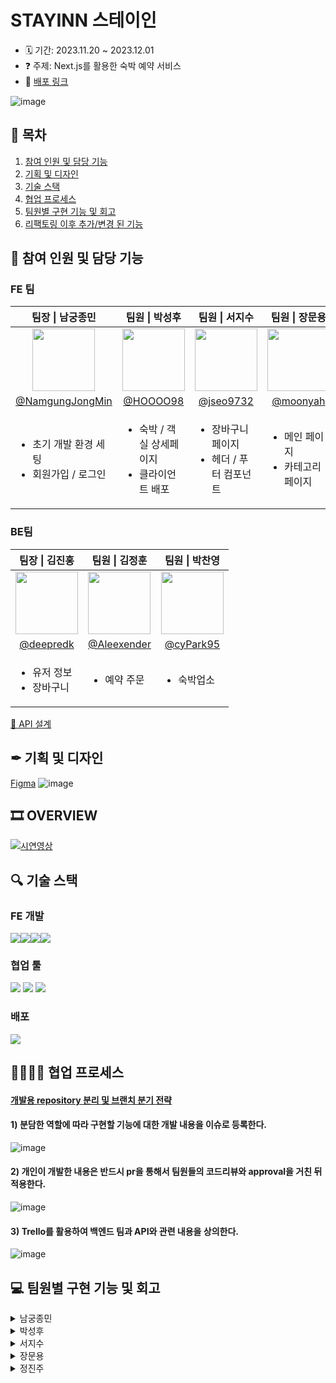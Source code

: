 # STAYINN 스테이인

- 🗓 기간: 2023.11.20 ~ 2023.12.01
- ❓ 주제: Next.js를 활용한 숙박 예약 서비스
- 🎉 [배포 링크](https://www.stayinn.site/)

![image](https://github.com/NamgungJongMin/KDT_Y_FE_Mini-Project/assets/100336573/fc400c15-323f-4a9d-8ee3-03e3b5ea9ff8)

## 📗 목차
1. [참여 인원 및 담당 기능](#-참여-인원-및-담당-기능) 
2. [기획 및 디자인](#-기획-및-디자인)
3. [기술 스택](#%EF%B8%8F-기술-스택기술-스택)
4. [협업 프로세스](#-협업-프로세스)
5. [팀원별 구현 기능 및 회고](#-팀원별-구현-기능-및-회고)
6. [리팩토링 이후 추가/변경 된 기능](#-리팩토링-이후-추가/변경-된-기능)

## 👭 참여 인원 및 담당 기능

### FE 팀

<table>
  <thead>
    <tr>
      <th align="center"> 팀장 | 남궁종민 </th>
      <th align="center"> 팀원 | 박성후 </th>
      <th align="center"> 팀원 | 서지수 </th>
      <th align="center"> 팀원 | 장문용 </th>
      <th align="center"> 팀원 | 정진주 </th>
    </tr>
  </thead>
  <tbody>
    <tr>
      <td align="center">
        <a target="_blank" rel="noopener noreferrer nofollow" href="https://github.com/NamgungJongMin">
          <img src="https://avatars.githubusercontent.com/u/100336573?v=4" width="100" style="max-width: 100%;">
        </a>
      </td>
      <td align="center">
        <a target="_blank" rel="noopener noreferrer nofollow" href="https://github.com/HOOOO98">
          <img src="https://avatars.githubusercontent.com/u/120024673?v=4" width="100" style="max-width: 100%;">
        </a>
      </td>
      <td align="center">
        <a target="_blank" rel="noopener noreferrer nofollow" href="https://github.com/jseo9732">
          <img src="https://avatars.githubusercontent.com/u/79249376?v=4" width="100" style="max-width: 100%;">
        </a>
      </td>
      <td align="center">
        <a target="_blank" rel="noopener noreferrer nofollow" href="https://github.com/moonyah">
          <img src="https://avatars.githubusercontent.com/u/51106050?v=4" width="100" style="max-width: 100%;">
        </a>
      </td>
      <td align="center">
         <a target="_blank" rel="noopener noreferrer nofollow" href="https://github.com/jinjoo-jung">
          <img src="https://avatars.githubusercontent.com/u/85981963?v=4" width="100" style="max-width: 100%;">
        </a>
      </td>
    </tr>
    <tr>
      <td align="center">
        <a href="https://github.com/NamgungJongMin">@NamgungJongMin</a>
      </td>
      <td align="center">
         <a href="https://github.com/HOOOO98">@HOOOO98</a>
      </td>
      <td align="center">
        <a href="https://github.com/jseo9732">@jseo9732</a>
      </td>
      <td align="center">
        <a href="https://github.com/moonyah">@moonyah</a>
      </td>
      <td align="center">
        <a href="https://github.com/jinjoo-jung">@jinjoo-jung</a>
      </td>
    </tr>
    <tr>
      <td>
        <ul>
          <li>초기 개발 환경 세팅</li>
          <li>회원가입 / 로그인</li>
        </ul>
      </td>
      <td>
        <ul>
          <li>숙박 / 객실 상세페이지</li>
          <li>클라이언트 배포</li>
        </ul>
      </td>
      <td>
        <ul>
          <li>장바구니 페이지</li>
          <li>헤더 / 푸터 컴포넌트</li>
        </ul>
      </td>
      <td>
        <ul>
          <li>메인 페이지</li>
          <li>카테고리 페이지</li>
        </ul>
      </td>
      <td>
        <ul>
          <li>예약 관련 페이지</li>
          <li>예약 주문/내역/상세</li>
        </ul>
      </td>
    </tr>
  </tbody>
</table>

### BE팀

<table>
  <thead>
    <tr>
      <th align="center"> 팀장 | 김진홍 </th>
      <th align="center"> 팀원 | 김정훈 </th>
      <th align="center"> 팀원 | 박찬영 </th>
    </tr>
  </thead>
  <tbody>
    <tr>
      <td align="center">
        <a target="_blank" rel="noopener noreferrer nofollow" href="https://github.com/deepredk">
          <img src="https://avatars.githubusercontent.com/u/33937365?v=4" width="100" style="max-width: 100%;">
        </a>
      </td>
      <td align="center">
        <a target="_blank" rel="noopener noreferrer nofollow" href="https://github.com/Aleexender">
          <img src="https://avatars.githubusercontent.com/u/111270670?v=4" width="100" style="max-width: 100%;">
        </a>
      </td>
      <td align="center">
        <a target="_blank" rel="noopener noreferrer nofollow" href="https://github.com/cyPark95">
          <img src="https://avatars.githubusercontent.com/u/139435149?v=4" width="100" style="max-width: 100%;">
        </a>
      </td>
    </tr>
    <tr>
      <td align="center">
        <a href="https://github.com/deepredk">@deepredk</a>
      </td>
      <td align="center">
         <a href="https://github.com/Aleexender">@Aleexender</a>
      </td>
      <td align="center">
        <a href="https://github.com/cyPark95">@cyPark95</a>
      </td>
      </td>
    </tr>
    <tr>
      <td>
        <ul>
          <li>유저 정보</li>
          <li>장바구니</li>
        </ul>
      </td>
      <td>
        <ul>
          <li>예약 주문</li>
        </ul>
      </td>
      <td>
        <ul>
          <li>숙박업소</li>
        </ul>
      </td>
    </tr>
  </tbody>
</table>

[📃 API 설계](https://warp-pirate-416.notion.site/API-b5c1d20ce66c4ce6acecef33346d23f6?pvs=4)

## ✒ 기획 및 디자인

[Figma](https://www.figma.com/file/uRO4rM5NR5F1WTIsv6ALWD/12%EA%B1%B8%EC%A7%80%EB%A7%90%EC%A1%B0?type=design&node-id=0%3A1&mode=design&t=lb9HC4Ru4KkXi07p-1)
![image](https://github.com/NamgungJongMin/KDT_Y_FE_Mini-Project/assets/100336573/41d802fc-999d-4961-a6ae-e34fe093be41)

## 🎞 OVERVIEW

[![시연영상](https://github.com/Dont12/KDT_Y_FE_Mini-Project/assets/79249376/3e556cb5-0763-4335-991f-7d8e36c73962)](https://drive.google.com/file/d/14apsd5GBasq9pUgUAFFZjZgJzqrIvaB2/view?usp=sharing)

## 🔍️ 기술 스택

### FE 개발

<div style="display: flex;">
  <img src="https://img.shields.io/badge/react-%2320232a?style=for-the-badge&logo=react&logoColor=%2361DAFB" />
  <img src="https://img.shields.io/badge/Next.js-000000?style=for-the-badge&logo=Next.js&logoColor=white" />
  <img src="https://img.shields.io/badge/typescript-%23007ACC.svg?style=for-the-badge&logo=typescript&logoColor=white" />
  <img src="https://img.shields.io/badge/Recoil-3578E5?style=for-the-badge&logo=Recoil&logoColor=white" />
</div>

### 협업 툴

<div>
 <img src="https://img.shields.io/badge/github-181717?style=for-the-badge&logo=github&logoColor=white" />
 <img src="https://img.shields.io/badge/Trello-0052CC?style=for-the-badge&logo=Trello&logoColor=white" />
 <img src="https://img.shields.io/badge/Slack-4A154B?style=for-the-badge&logo=Slack&logoColor=white" />
</div>

### 배포

<img src="https://img.shields.io/badge/Vercel-000000?style=for-the-badge&logo=Vercel&logoColor=white" />

## 👨‍👨‍👦‍👦 협업 프로세스

#### [개발용 repository 분리 및 브랜치 분기 전략](https://warp-pirate-416.notion.site/caba5079fcc64628bebb8bd56a768054?pvs=4)

#### 1) 분담한 역할에 따라 구현할 기능에 대한 개발 내용을 이슈로 등록한다.

![image](https://github.com/NamgungJongMin/KDT_Y_FE_Mini-Project/assets/100336573/5735a483-fc18-4213-9f0d-d49daed22509)

#### 2) 개인이 개발한 내용은 반드시 pr을 통해서 팀원들의 코드리뷰와 approval을 거친 뒤 적용한다.

![image](https://github.com/NamgungJongMin/KDT_Y_FE_Mini-Project/assets/100336573/6fcc8332-588e-43cc-a647-b691301848b3)

#### 3) Trello를 활용하여 백엔드 팀과 API와 관련 내용을 상의한다.

![image](https://github.com/NamgungJongMin/KDT_Y_FE_Mini-Project/assets/100336573/dbd0c28f-83ea-41a5-b295-817215eef61d)

## 💻 팀원별 구현 기능 및 회고

<details>
<summary>남궁종민</summary>

## 작업 내용

- 초기 개발환경 세팅 (절대 경로 alias 설정 / eslint, prettier 설정 / 디렉터리 구조 / api 요청 메서드를 반환하는 객체 설정)
- 검색엔진최적화를 위한 Metadatas 작성 (robots, sitemap, favicon, title, description)
- 로그인/ 회원가입 input 값 validation
- validation 결과에 따라 디자인 변경 및 버튼 활성화 여부 결정
- 각 input 컴포넌트 단위 리렌더링
- 반복되는 react hooks -> custom hooks로 분리 (useAuthInput, useButtonActivate)
- 단위 당 한번의 요청만이 갈 수 있도록 debounce를 함수에 적용

|                                                            로그인                                                            |                                                            회원가입                                                            |
| :--------------------------------------------------------------------------------------------------------------------------: | :----------------------------------------------------------------------------------------------------------------------------: |
| ![로그인 (1)](https://github.com/NamgungJongMin/KDT_Y_FE_Mini-Project/assets/100336573/1171a220-9de2-4bb4-bbd0-2bdd71c05d4a) | ![회원가입 (1)](https://github.com/NamgungJongMin/KDT_Y_FE_Mini-Project/assets/100336573/0bacf2e5-8a77-4ed7-8253-6c72baa0d134) |

## 💥 트러블 슈팅

1. input 값을 채운 후 버튼 클릭을 통해 api 요청을 할 때 더블클릭이나 단시간에 여러번의 클릭을 할 경우 여러번의 요청이 가능 이슈가 있었다. debounce를 적용하여 의도한 동작에서 한번의 요청만이 가도록 해결했다.

```ts
const signup = debounce(
  async (
    email: InputType,
    password: InputType,
    nickname: InputType,
    phone: InputType
  ) => {
    try {
      const res = await authRequest.createUser({
        email: email.value,
        password: password.value,
        nickname: nickname.value,
        phone: phone.value,
      });
      console.log(res);

      if (res.status === 'SUCCESS') {
        router.replace('/auth/signin');
      } else {
        setSubmitError(res.errorMessage);
      }
    } catch (error) {
      console.log(error);
    }
  },
  200
);
```

2. 각 input마다 value값의 변화를 상태로 저장하고 렌더링하는 코드가 반복되었고 validation 까지 하려고 하니 코드가 너무 지저분해지고 유지보수성이 떨어졌다. 각 input 별 관리와 validation까지 한번에 처리하는 useAuthInput이라는 custom hook으로 분리하여 해결했다.

```ts
const useAuthInput = (target: string, password?: InputType) => {
  const [input, setInput] = useState({
    value: '',
    validationPass: false,
  });

  const handleChange = useCallback(
    (e: React.ChangeEvent<HTMLInputElement>): void => {
      if (target === 'email') {
        setInput({
          value: e.target.value,
          validationPass:
            /^[0-9a-zA-Z]([-_.]?[0-9a-zA-Z])*@[0-9a-zA-Z]([-_.]?[0-9a-zA-Z])*\.[a-zA-Z]{2,3}$/.test(
              e.target.value
            ),
        });
      }

      if (target === 'password') {
        setInput({
          value: e.target.value,
          validationPass: /^(?=.*[a-zA-Z])(?=.*[0-9]).{8,15}$/.test(
            e.target.value
          ),
        });
      }

      if (target === 'passwordConfirm') {
        if (password) {
          setInput({
            value: e.target.value,
            validationPass: e.target.value === password.value,
          });
        }
      }

      if (target === 'name') {
        setInput({
          value: e.target.value,
          validationPass: (input.validationPass =
            e.target.value.length >= 2 && e.target.value.length <= 10),
        });
      }

      if (target === 'contact') {
        setInput({
          value: e.target.value,
          validationPass: /^\d{2,3}-\d{3,4}-\d{4}$/.test(e.target.value),
        });
      }
    },
    [input, target, password]
  );

  return [input, handleChange, setInput];
};
```

3. 각 input값 입력시 해당 input만이 리렌더링되게 하려고 컴포넌트를 memo로 묶어주었지만 의도한대로 값을 입력하는 input 값만이 리렌더링되지 않았다. 커스텀 훅에서 생성되는 handleChange 함수가 여러번 생성되며 제대로 메모이제이션이 되지 않는다는 것을 깨닫고 useCallback으로 사용하는 커스텀 훅의 함수또한 메모이제이션 해줌으로써 원하는 결과를 얻을 수 있었다.

```ts
// inputEmail.tsx
const InputEmail = memo(({ email, handleEmail }: EmailProps) => (
  <div className='relative my-5'>
    <label htmlFor='email' className='text-base leading-10'>
      이메일*
    </label>

    <input
      type='text'
      name='email'
      id='email'
      value={email.value}
      placeholder='이메일을 입력해주세요.'
      onChange={handleEmail}
      required
      autoComplete='off'
      className='border-lightGray top-10 h-14 w-full rounded-[10px] border-2 p-4 text-base text-black'
    />

    <ValidationIcon input={email} />
    <ErrorMsg target='email' input={email} />
  </div>
));

// useAuthInput.ts
const handleChange = useCallback(
  (e: React.ChangeEvent<HTMLInputElement>): void => {
    if (target === 'email') {
      setInput({
        value: e.target.value,
        validationPass:
          /^[0-9a-zA-Z]([-_.]?[0-9a-zA-Z])*@[0-9a-zA-Z]([-_.]?[0-9a-zA-Z])*\.[a-zA-Z]{2,3}$/.test(
            e.target.value
          ),
      });
    }

    if (target === 'password') {
      setInput({
        value: e.target.value,
        validationPass: /^(?=.*[a-zA-Z])(?=.*[0-9]).{8,15}$/.test(
          e.target.value
        ),
      });
    }

    if (target === 'passwordConfirm') {
      if (password) {
        setInput({
          value: e.target.value,
          validationPass: e.target.value === password.value,
        });
      }
    }

    if (target === 'name') {
      setInput({
        value: e.target.value,
        validationPass: (input.validationPass =
          e.target.value.length >= 2 && e.target.value.length <= 10),
      });
    }

    if (target === 'contact') {
      setInput({
        value: e.target.value,
        validationPass: /^\d{2,3}-\d{3,4}-\d{4}$/.test(e.target.value),
      });
    }
  },
  [input, target, password]
);
```

4. 서버 컴포넌트에서 로그인시 백단에서 set-cookie 해준 값을 읽어오지 못하는 이슈 발생. http only 속성이라 자바스크립트로 해당 쿠키에 접근할 수가 없었다. 또한 클라이언트 컴포넌트와 달리 서버사이드에서는 set-cookie해준 쿠키값을 가지고 있지 않기 때문에 미들웨어를 설정하여 쿠키값을 가로채거나 http only를 해제하는 방법을 생각하게 되었다. set-cookie를 해준다면 프론트에서 요청에 쿠키를 심어주지 않아도 알아서 담아갈 것이라 기대했던 바와 달라 이 두 방식도 올바른 해결방법이 아니라고 생각했고, 실제 현업에서 next.js app router를 쓸 때 어떤식으로 쿠키 인증을 하는지 피드백 때 여쭤보려고 한다.

5. 로그인이 필요한 동작에서 로그인이 되어있지 않아 로그인 페이지로 리다이렉션 되었을 때 해당 페이지에서 로그인 한다면 루트 페이지가 아닌 해당 동작을 하려던 페이지로 돌아가게 구현하고 싶었다. 이를 위해 로그인이 될 경우 뒤로가기 동작을 하는 것이 어떨까 생각하게 되었지만, 첫 페이지가 로그인일 경우와 회원가입에서 로그인페이지로 왔을 경우 등 여러 예외 사항들이 많이 발생하였다. 이 부분도 피드백을 듣고 리팩토링 때 반영해야겠다고 생각했다.

## 회고

백엔드와의 첫 협업이라 설레기도 했고, 걱정도 많았던 프로젝트였다. 백엔드를 제대로 경험해본적이 없기 때문에 내가 요구하는 사항들이 백엔드 팀에게 어느정도의 시간이 쓰이는지 감이 잡히지 않았고, 백엔드 팀 또한 마찬가지였다. 잘못하면 서로 감정이 상할 수도 있을 것이라 생각이 들었다. 서로의 상황을 부담없이 말하고 자유롭게 의견들을 공유하기 위해서는 단지 텍스트로 의사 전달을 하는 것이 아닌 서로가 직접 대화할 수 있는 순간이 많아야 한다고 느꼈다. 따라서 짧은 간격으로 화상 회의를 통해 의견을 조율했고, 테스트를 위한 중요한 미팅때는 오프라인 미팅을 통해 프로젝트를 진행했다. 덕분에 좋은 분위기로 프로젝트를 끝맺을 수 있었던 것 같다. 이번 프로젝트에서 가장 크게 느꼈던 것은 내 일이 아니더라도 어느정도 공감할 수 있는 정도의 지식을 가지고 있어야 개발의 긍적적인 진행이 가능하다는 것이었다. 내가 프론트기 때문에 프론트엔드 기술만을 공부한다면 제대로 협업할 수 없을 것이라 느꼈고, 개발 프로세스에 있어서 전체적인 그림을 알아두는 것이 앞으로 큰 도움이 될 것이라 생각했다. 이번 프로젝트 덕분에 프론트엔드 뿐만이 아니라 백엔드 팀들의 상황과 에로사항들을 알 수 있었고, 다음번 협업 때는 더욱 잘할수 있겠다는 자신감을 얻게 되었다.

추가로 팀장의 부담감이 심했었던 프로젝트였다. 익숙하지 않은 기술들로 개발을 진행하면서 내가 과연 팀원들을 리딩할 수 있을까라는 두려움도 있었다. 그러나 모든 부담을 내가 질 필요는 없었다. 성후님은 항상 자신감이 부족했던 나를 북돋아주었고, 지수님은 정말 든든하게 나의 부족한 부분들을 메꿔주셨다. 또 진주님은 팀의 분위기를 항상 밝게 해주셨고, 문용님 또한 소심한 내가 팀에 잘 적응할 정도의 분위기를 만들어주셨다. 프로젝트 결과뿐이 아니라 진정한 동료들을 얻을 수 있었던 것 같아 풍족한 프로젝트였다.

</details>

<details>
  
<summary>박성후</summary>

## 작업 내용

- 버튼 태그 속 이미지 태그 vs 버튼 백그라운드 이미지

```jsx
// 버튼 태그 속 이미지 태그
<button>
  <img/>
</button>
// 이 방법은 버튼 안에 이미지 태그를 직접 포함시키는 방법입니다.
// 버튼은 텍스트 또는 다른 콘텐츠와 함께 이미지를 포함할 수 있습니다.
// 이 방법을 선택하면 이미지와 속성을 조작할 수 있습니다.
// 버튼에 텍스트와 이미지를 함께 표시해야 하는 경우 첫 번째 방법이 유용할 수 있습니다.

//   VS

// 버튼태그의 백그라운드 이미지
<button style={{'backGroundImage:'url(...)'}}/>
// 이 방법은 버튼에 배경 이미지를 추가하는 방법입니다.
// 버튼 텍스트나 다른 콘텐츠는 일반적으로 버튼 내에 추가됩니다.
// 이 방법을 선택하면 배경이미지와 스타일 속성을 조작할 수 있습니다.
// 반면에 버튼 전체가 이미지여야 하는 경우 두 번째 방법이 더 적합할 수 있습니다.
```

- 인풋 Placeholder vs label

```jsx
<input placeholder="입력해주세요"/>
//placeholder 속성은 사용자가 입력할 내용에 대한 예시나 힌트를 제공하는 데 사용됩니다.
// 하지만 placeholder는 시각적인 힌트로만 제공되기 때문에
// 스크린 리더 사용자 등에게는 충분한 정보를 제공하지 못할 수 있습니다.

//    VS

<label for="test">테스트 인풋</label>
<input/>
// 위의 예시에서 for 속성은 input 요소의 id 값과 일치시켜 어떤 입력 필드와 관련이 있는지 지정합니다.
// 이 방식을 사용하면 스크린 리더 사용자 및 시각적 디자인과 상관없이 명확한 설명을 제공할 수 있습니다.
```

|                                                          비로그인 시 예약하기                                                          |                                                      로그인 시 예약하기                                                       |
| :------------------------------------------------------------------------------------------------------------------------------------: | :---------------------------------------------------------------------------------------------------------------------------: |
| ![비로그인 예약하기](https://github.com/HOOOO98/KDT_Y_FE_Mini-Project/assets/120024673/fafea81c-3452-413f-a4f1-0c2776ddb4f4) | ![로그인 예약](https://github.com/HOOOO98/KDT_Y_FE_Mini-Project/assets/120024673/564ab4fe-0be4-43fa-b774-86976a2b799f) |

|                                                          비로그인 시 장바구니                                                          |                                                      로그인 시 장바구니                                                       |
| :------------------------------------------------------------------------------------------------------------------------------------: | :---------------------------------------------------------------------------------------------------------------------------: |
| ![비로그인 장바구니](https://github.com/HOOOO98/KDT_Y_FE_Mini-Project/assets/120024673/f3db4b96-f57a-480e-bbae-3c19c2fd5961) | ![ezgif-2-5bdebff3e8](https://github.com/HOOOO98/KDT_Y_FE_Mini-Project/assets/120024673/4965927f-73f2-404f-a5f5-4dda1c00b86c) |

|                                                     객실 예약 유효성 검사                                                      |     |
| :----------------------------------------------------------------------------------------------------------------------------: | :-: |
| ![객실 유효성](https://github.com/HOOOO98/KDT_Y_FE_Mini-Project/assets/120024673/67193a4b-15fd-49ff-acb9-217fc612e7f7) |     |

## 💥 트러블 슈팅

- 라이브러리 CSS override<br>
  rsuite? vercel사에서 제작한 라이브러리이기 때문에 리액트와 넥스트에 최적화되어 있습니다.<br>
  상황 : 숙박 날짜 선택을 위해 DaterangePicker를 가져와 사용했습니다.<br>
  문제 : 라이브러리를 사용할 때, 공식문서를 정독하지 않아 발생했습니다. <br>
  CSS 모듈이 같이 설치가 되어 사용했으나 라이브러리를 사용한 페이지를 방문하면 CSS가 override되어 다른 페이지도 레이아웃이 깨지는 현상이 일어났습니다.<br>
  해결 : 라이브러리 내에 이미 해결방안이 나와 있었습니다.<br>
  기존에 사용하던 `'rsuite/dist/rsuite.min.css';` 대신 `'rsuite/dist/rsuite-no-reset.min.css';` 를 사용하면 되었습니다.<br>
  느낀점 : 사실 이 문제도 직접 해결한 문제가 아니라 리팩토링 이후로 미룬 후에 조원 분이 찾아주신 해결책이었습니다. 앞으로는 어떤 것이든 공식문서를 꼼꼼히 보고 사용해야겠습니다.<br>
  <img width="1373" alt="스크린샷 2023-12-01 오전 4 10 58" src="https://github.com/HOOOO98/KDT_Y_FE_Mini-Project/assets/120024673/fb16cfae-8a89-4dc7-961d-81e3b4798f41">

## 회고

이번 프로젝트에서는 검색 엔진 최적화(SEO), 스크린 리더를 사용하는 유저들의 웹 접근성을 고려해보기 위해 NEXT를 사용하자는 팀 의견에 동의 했다.
다만 문제는 NEXT에 대한 이해도가 떨어진 상태로 개발을 시작했다는 점이다.
단순히 서버 컴포넌트와 클라이언트 컴포넌트의 차이에 대해서만 알고 있었는데,
실제 프로젝트에서는 깊이가 더 깊어지고, 상호작용이 많아지기 때문에 얕은 지식만으로 개발을 진행하기가 어려웠습니다.
중간중간 필요한 내용은 공식문서, 블로그를 참고하며 공부를 했습니다.
앞으로도 새로운 환경에 지속적으로 노출 시켜 이런 성장을 이루어 나가야 겠다고 생각했습니다.
처음 백엔드 개발자 분들과 협업을 통해 느낀 점은 데이터 구조, API 명세 부분에서 확실하게 문서화를 하고 지속적으로 소통을 하여 오차가 없도록 해야 한다는 것을 느꼈습니다.

</details>

<details>
<summary>서지수</summary>

## 작업 내용

### 헤더, 푸터

- 각 페이지에 맞게 사용할 수 있도록 컴포넌트화

### 장바구니

- 장바구니 조회
- 장바구니에 담긴 상품 데이터 (이미지, 상품명, 옵션 등)에 따른 상품별 구매 금액, 전체
  주문 합계 금액 등을 화면에 출력
- 지난 체크인 날짜, 재고 없음으로 인한 예약 마감 상품 표시
- 장바구니 개별 삭제 기능 구현
- 장바구니 체크 박스를 통해 삭제 기능 구현
- 예약 불가 상품 삭제 기능 구현
- 예약 마감 상품을 제외한 전체 선택 / 해제 기능 구현
- 체크 박스를 통해 결제할 상품을 선택/제외 기능 구현
- 장바구니에서 주문하기 버튼 클릭 시, 예약(주문) 페이지로 이동

|                                                 헤더                                                 |                                       장바구니 개별, 선택 삭제                                        |
| :--------------------------------------------------------------------------------------------------: | :---------------------------------------------------------------------------------------------------: |
| ![헤더g](https://github.com/jseo9732/STAYINN/assets/79249376/cec64151-a5bd-438e-a4b2-a8e4415d70d2) | ![삭제g](https://github.com/jseo9732/STAYINN/assets/79249376/7a04ebe1-c2a8-44cd-abfb-2be96e261465) |

|                                                예약 불가 장바구니 삭제                                                |                                          전체 선택, 선택 항목 예약                                          |
| :-------------------------------------------------------------------------------------------------------------------: | :---------------------------------------------------------------------------------------------------------: |
| ![예약 마감 삭제g](https://github.com/jseo9732/STAYINN/assets/79249376/93464135-a7fd-430e-8297-80658554bff7) | ![예약하기g](https://github.com/jseo9732/STAYINN/assets/79249376/ac235716-94b4-406d-a85e-01265677519b) |

## 💥 트러블 슈팅

- 필요한 위치에서만 푸터 표시
  NextJS 서버에서 푸터가 필요한 페이지인지 구분한 뒤에 렌더링이 되기 전에 푸터 유무를 판단하여 보여 주고 싶었는데 서버 컴포넌트의 header, cookie (from next/header)를 사용하여 정보를 받아와도 페이지를 판단할 수 있는 원하는 값을 찾을 수 없었다. 프로젝트 기한 때문에 필요한 페이지마다 푸터를 넣어주는 방식으로 임시 해결했지만 서버 컴포넌트와 클라이언트 컴포넌트의 차이에 대해서 공부할 수 있었다. 이후 리펙토링 과정에서 아쉬웠던 부분을 개선해보려고 한다.
- 장바구니 선택
  장바구니에 예약 불가(체크인 날짜가 지났거나 예약 가능한 방의 수가 없는 경우) 항목은 체크가 불가능하게 처리, 전체 선택, 필요한 항목만 선택 후 삭제, 개별 삭제 등 고려해야할 경우의 수가 많아 많은 어려움이 있었다.
  - Strict 모드로 인한 전체 선택 배열에 같은 아이템이 들어가 실제 선택한 수의 2배가 선택 처리되는 이슈
  - 첫 렌더링 시 전체 선택이 될 때 각 checkbox의 onChange가 개별적으로 인식되지 않아 각 항목이 체크가 되었을 때 그에 따른 배열 값을 바꿔줘야하는 이슈
- 이 외에도 많은 이슈가 있었지만 `useEffect`와 `useState` 를 잘 고려하여 해결하면서 다시 리액트의 라이프 사이클을 공부할 수 있었다.

## 회고

이전 토이2 프로젝트에서 익숙했던 페이지 라우터를 사용했었는데 이번 프로젝트에서 app 라우터를 사용하면서 app 라우터 개발 경험을 할 수 있었고 이전에는 고민하지 않았던 서버 컴포넌트와 클라이언트 컴포넌트에서 대해서 공부할 수 있었습니다.  
백엔드와의 협업을 통해서 많은 개발이 진행되기 전에 빠르게 데이터 형식이나 api 문서를 통일한 뒤에 작업해야지 큰 문제 발생하지 않고 문제 해결도 수월하게 할 수 있다는 것을 알게 되었고 문서화와 소통의 중요성을 알게 되었습니다.  
장바구니 기능 구현을 담당하면서 디테일한 작업들이 많아서 상태관리나 라이프 사이클을 공부할 수 있는 좋은 경험이 되었습니다. 코드의 가독성을 위해서 컴포넌트의 분리 및 컨벤션을 따르려고 노력했습니다. 팀원들과 대면으로 소통하여 원할하게 프로젝트를 마무리 할 수 있었습니다!

</details>

<details>
<summary>장문용</summary>

## 작업 내용

- main Carousel : autoplay 적용
- main Icon : 숙박 업소 카테고리 별 분류 아이콘, 분류 페이지와 연결되어 있다.
- main contents 01 → 지역 별 펜션 보여주기, API 연결
- main contents 02 → 지역 별 호텔 보여주기, API 연결
- main contents 03 → 지역 별 전체 숙소 보여주기 (분류 페이지와 연결)
- 카테고리 별 분류 드롭다운
- 지역 별 분류 드롭다운
- 숙소 카드 제작, infinite scroll 적용
- 숙박 업소 목록 조회 API 연결
- 숙소들은 각각의 detail page와 연결

|                                              메인페이지 carousel                                              |                                              메인페이지 contents                                               |
| :-----------------------------------------------------------------------------------------------------------: | :------------------------------------------------------------------------------------------------------------: |
| ![main](https://github.com/Dont12/KDT_Y_FE_Mini-Project/assets/51106050/e52af7ae-0b40-4999-b7e9-838e1c3e88ec) | ![main2](https://github.com/Dont12/KDT_Y_FE_Mini-Project/assets/51106050/be64769c-33e1-4e6e-9c00-e8b5b27e6ed2) |

|                                                 카테고리 페이지                                                  |                                              상세페이지로 이동                                               |
| :--------------------------------------------------------------------------------------------------------------: | :----------------------------------------------------------------------------------------------------------: |
| ![products](https://github.com/moonyah/emp_management_cafe/assets/51106050/f0feff63-360b-4bfe-b4ff-a87597866319) | ![link](https://github.com/moonyah/emp_management_cafe/assets/51106050/69056390-4c9a-4d96-91de-a94e37a10c8e) |

## 💥 트러블 슈팅

호텔 카테고리와 지역을 동시에 분류해야 하는 상황에서, URL을 활용하여 페이지를 구성하는 과정에서 발생한 어려움이 있었다.

- 상황 : 처음에는 URL을 slug로 설정하여 호텔을 분류하려고 했으나, 이 방식이 너무 헷갈려서 로직을 변경하게 되었다.
- 문제 : slug를 사용한 URL은 category와 location의 명시성이 부족해 혼란을 초래해서 사용자가 원하는 정보를 정확히 식별하기 어렵다.
- 해결 : URL을 `product?category=&location=`로 명시적으로 변경하여 각각의 매개변수를 명확히 나타내게 되었다. 사용자가 쉽게 필터링하고 원하는 정보를 찾을 수 있도록 개선이 되었다.
- 느낀 점 : URL 구조의 중요성을 깨달았고, 명확한 매개변수를 통해 사용자 경험을 향상시키는 결정을 내렸다.

## 회고

이 프로젝트를 통해 백엔드와 소통하면서 api 연결과 데이터를 활용하는 협업 경험을 하였습니다. 프론트 개발에서 넥스트와 타입스크립트를 사용하면서 코드의 가독성과 유지보수성을 향상시키고자 하였습니다. 담당했던 부분에서는 메인 페이지와 분류 페이지 간의 연결 및 사용자 경험을 개선하기 위해 신경을 썼던 것 같습니다. 팀원들 간의 적극적이고 활발한 소통으로 인해 짧은 기간이지만 무사히 프로젝트를 마무리 지을 수 있었습니다!❤️

</details>

<details>
<summary>정진주</summary>

## 작업 내용

- 주문 결제 페이지 , api 연결
  - 주문할 숙소 정보 결제 페이지로 가져오기
  - 이용자 , 예약자 정보 동일하면 예약자 정보 가져오기
  - 이용자 정보, 결제 방식, 필수 체크박스 선택 후 결제 가능
- 주문 내역 상세 페이지 , api 연결
  - 결제 완료 → 주문 완료 상세 페이지
  - 결제 금액, 결제 수단, 이용자, 예약자 정보 보여주기
- 주문 내역 목록 페이지, api 연결
  - 사용자가 숙소 결제한 날짜 기준으로 숙소 목록 띄어주기
  - 상세보기 클릭시 상세 페이지로 이동

|                                                숙소 예약 정보 조회 & 결제 완료                                                 |                                                     결제(예약)했던 숙소 목록 조회                                                      |
| :----------------------------------------------------------------------------------------------------------------------------: | :------------------------------------------------------------------------------------------------------------------------------------: |
| ![결제페이지](https://github.com/jinjoo-jung/KDT_Y_FE_Mini-Project/assets/85981963/0ab9bc51-409d-41e3-92fb-988131824df8) | ![예약 내역 목록](https://github.com/jinjoo-jung/KDT_Y_FE_Mini-Project/assets/85981963/f3708946-7677-48b8-adae-2b687f66a38e) |

|                                                   장바구니 담은 숙소 2개 결제                                                   |     |
| :-----------------------------------------------------------------------------------------------------------------------------: | :-: |
| ![결제페이지2](https://github.com/jinjoo-jung/KDT_Y_FE_Mini-Project/assets/85981963/e3252608-ae61-484b-bc83-65385a30c99d) |     |

## 💥 트러블 슈팅

1. Next.js
   SSR을 사용한 SEO를 위한 Next.js를 사용한 프로젝트가 이번이 처음이라서 그런지, 서버 컴포넌트와 클라이언트 컴포넌트 간의 렌더링의 차이점이나 props전달하는 방식들을 헤맸던 것 같습니다. 그러다 보니 서버 컴포넌트에서 useState, useEffect를 사용하게 됐고 결과 ‘use client’를 작성하라는 에러 메세지를 마주하면서 다시 서버컴포넌트와 클라이언트의 차이점을 제대로 공부하고 코드를 작성해야겠다고 생각했습니다. 이후 lifecycle hooks같은 상호작용성을 포함하는 컴포넌트라면 그것을 클라이언트 컴포넌트로 만들고, 그렇지 않으면 서버컴포넌트로 관리를 하는 방식으로 코드를 작성하면서 next.js를 왜 사용하는지, 어떤 부분에서 사용해야하는지 등 문제를 해결해나가며 배울 수 있었습니다.

2. ChunkError
   <img width="483" alt="스크린샷 2023-12-01 오전 5 30 50" src="https://github.com/jinjoo-jung/KDT_Y_FE_Mini-Project/assets/85981963/75e5e049-8130-4f61-a788-abb61c987ab0">

이 부분은 완전히 해결하지 않은 상태이지만 겪은 문제이기에 적었습니다. 직역하면 Chunk 파일을 불러오지 못해서 발생하는 에러라고 합니다. 사용자의 브라우저에서 캐싱이 되었거나, 이전 버전의 페이지가 계속 열려있던가 하는 등의 이류로 인해 지금은 존재하지 않는 이전 저번의 chunk 파일을 요청하게 되면서 ChunkError가 발생하는 현상인데, 이 에러가 계속 뜨면서 화면이 보이지 않는 것이 아니라 열 번 중 한번꼴로 발생하고 새로고침하면 브라우저 화면은 잘 작동을 해서 정확한 에러 발생 이유는 찾지 못 했습니다. 어떤 이유로 에러가 발생하는지 대충 이해는 했지만 정확하게 해결을 한 것은 아니라서 더 찾아보고 문제를 해결해 나갈 예정입니다.

## 회고

이번 프로젝트는 숙박 예약 서비스로, 제가 맡았던 부분인 숙소 결제 페이지와 주문 내역 목록 페이지간의 상호작용을 원활하게 하기위한 컴포넌트 구조를 나누고 코드를 작성하도록 노력하였습니다.
next.js 프레임워크를 프로젝트에 처음으로 사용하면서 기존과는 달리 서버사이드렌더링을 통해 코드를 짜고 구조가 달라진 부분이 어렵다고 느껴졌지만 좋은 팀원분들을 만나서 next.js에 대해서 더 많이 배울 수 있었고, 백엔드분들과 협업하면서 API 문서를 보고 데이터 구조를 잡고, 데이터 정보를 가져오기까지 같이 소통하고 수정하는 과정을 거치면서 협업의 중요성도 다시 한 번 느낄 수 있었던 프로젝트였습니다.

</details>

